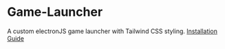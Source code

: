 # Game-Launcher
A custom electronJS game launcher with Tailwind CSS styling.
[Installation Guide](INSTALL.md)

